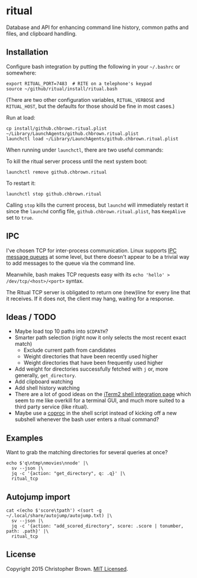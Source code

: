 # ritual

Database and API for enhancing command line history, common paths and files, and clipboard handling.


## Installation

Configure bash integration by putting the following in your `~/.bashrc` or somewhere:

    export RITUAL_PORT=7483  # RITE on a telephone's keypad
    source ~/github/ritual/install/ritual.bash

(There are two other configuration variables, `RITUAL_VERBOSE` and `RITUAL_HOST`, but the defaults for those should be fine in most cases.)

Run at load:

    cp install/github.chbrown.ritual.plist ~/Library/LaunchAgents/github.chbrown.ritual.plist
    launchctl load ~/Library/LaunchAgents/github.chbrown.ritual.plist

When running under `launchctl`, there are two useful commands:

To kill the ritual server process until the next system boot:

    launchctl remove github.chbrown.ritual

To restart it:

    launchctl stop github.chbrown.ritual

Calling `stop` kills the current process, but `launchd` will immediately restart it since the `launchd` config file, `github.chbrown.ritual.plist`, has `KeepAlive` set to `true`.


## IPC

I've chosen TCP for inter-process communication. Linux supports [IPC](http://www.tldp.org/LDP/tlk/ipc/ipc.html) [message queues](http://www.cs.cf.ac.uk/Dave/C/node25.html) at some level, but there doesn't appear to be a trivial way to add messages to the queue via the command line.

Meanwhile, bash makes TCP requests easy with its `echo 'hello' > /dev/tcp/<host>/<port>` syntax.

The Ritual TCP server is obligated to return one (new)line for every line that it receives. If it does not, the client may hang, waiting for a response.


## Ideas / TODO

* Maybe load top 10 paths into `$CDPATH`?
* Smarter path selection (right now it only selects the most recent exact match)
  - Exclude current path from candidates
  - Weight directories that have been recently used higher
  - Weight directories that have been frequently used higher
* Add weight for directories successfully fetched with `j` or, more generally, `get_directory`.
* Add clipboard watching
* Add shell history watching
* There are a lot of good ideas on the [iTerm2 shell integration page](http://iterm2.com/shell_integration.html) which seem to me like overkill for a terminal GUI, and much more suited to a third party service (like ritual).
* Maybe use a [coproc](http://www.gnu.org/software/bash/manual/bashref.html#Coprocesses) in the shell script instead of kicking off a new subshell whenever the bash user enters a ritual command?


## Examples

Want to grab the matching directories for several queries at once?

    echo $'q\ntmp\nmovies\nnode' |\
      sv --json |\
      jq -c '{action: "get_directory", q: .q}' |\
      ritual_tcp


## Autojump import

    cat <(echo $'score\tpath') <(sort -g ~/.local/share/autojump/autojump.txt) |\
      sv --json |\
      jq -c '{action: "add_scored_directory", score: .score | tonumber, path: .path}' |\
      ritual_tcp


## License

Copyright 2015 Christopher Brown. [MIT Licensed](http://opensource.org/licenses/MIT).
